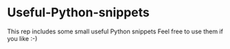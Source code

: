 # Useful-Python-snippets
This rep includes some small useful Python snippets
Feel free to use them if you like :-)

